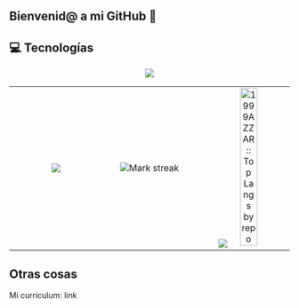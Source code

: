 ## Bienvenid@ a mi GitHub 👋



## 💻 Tecnologías
<p align="center">
  <a href="https://skillicons.dev">
    <img src="https://skillicons.dev/icons?i=git,css,github,html,java,js,linux,mysql,react,ts,vscode,kubernetes&perline=14" />
  </a>
</p>
<!--- stats & Trophy (start) -->
<p align="center">
  <!--- stats (start) -->
<table align="center">
<tr>
  <td width="33%" align="center">
    <img  align="center"  src="https://github-readme-stats.vercel.app/api?username=Fernandodg97&count_private=true" />
  </td>
  <td width="33%" align="center">
    <img  title="🔥 Get streak stats for your profile at git.io/streak-stats" alt="Mark streak" src="https://github-readme-streak-stats.herokuapp.com/?user=Fernandodg97&hide_border=false" /> 
  </td>
  <td width="33%" align="center">
    <img  align="center"  src="https://github-readme-stats.vercel.app/api/top-langs/?username=Fernandodg97&layout=compact&dark"/>
    <img width="45%" src="https://github-profile-summary-cards.vercel.app/api/cards/repos-per-language?username=Fernandodg97&theme=gruvbox&layout=compact&hide_border=true"
          alt="1999AZZAR :: Top Langs by repo" />
  </td>
</tr>
</table>
<!--- stats (end) -->

## Otras cosas

Mi currículum: link
